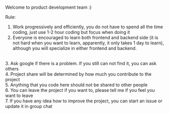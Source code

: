 Welcome to product development team :)

Rule:
<br>
1. Work progressively and efficiently, you do not have to spend all the time coding, just use 1-2 hour coding but focus when doing it <br>
2. Everyone is encouraged to learn both frontend and backend side (it is not hard when you want to learn, apparently, it only takes 1 day to learn), although you will specialize in either frontend and backend.
<br>
3. Ask google if there is a problem. If you still can not find it, you can ask others
<br>
4. Project share will be determined by how much you contribute to the project
<br>
5. Anything that you code here should not be shared to other people 
<br>
6. You can leave the project if you want to, please tell me if you feel you want to leave
<br>
7. If you have any idea how to improve the project, you can start an issue or update it in group chat
